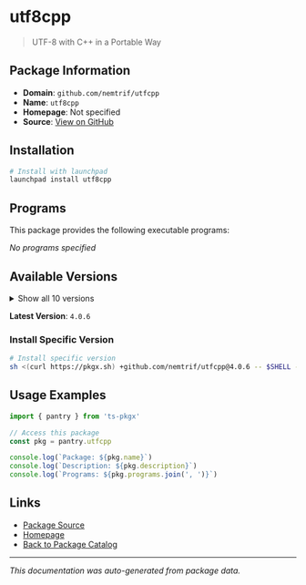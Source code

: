 # utf8cpp

> UTF-8 with C++ in a Portable Way

## Package Information

- **Domain**: `github.com/nemtrif/utfcpp`
- **Name**: `utf8cpp`
- **Homepage**: Not specified
- **Source**: [View on GitHub](https://github.com/pkgxdev/pantry/tree/main/projects/github.com/nemtrif/utfcpp/package.yml)

## Installation

```bash
# Install with launchpad
launchpad install utf8cpp
```

## Programs

This package provides the following executable programs:

*No programs specified*

## Available Versions

<details>
<summary>Show all 10 versions</summary>

- `4.0.6`, `4.0.5`, `4.0.4`, `4.0.3`, `4.0.2`
- `4.0.1`, `4.0.0`, `3.2.5`, `3.2.4`, `3.2.3`

</details>

**Latest Version**: `4.0.6`

### Install Specific Version

```bash
# Install specific version
sh <(curl https://pkgx.sh) +github.com/nemtrif/utfcpp@4.0.6 -- $SHELL -i
```

## Usage Examples

```typescript
import { pantry } from 'ts-pkgx'

// Access this package
const pkg = pantry.utfcpp

console.log(`Package: ${pkg.name}`)
console.log(`Description: ${pkg.description}`)
console.log(`Programs: ${pkg.programs.join(', ')}`)
```

## Links

- [Package Source](https://github.com/pkgxdev/pantry/tree/main/projects/github.com/nemtrif/utfcpp/package.yml)
- [Homepage](#)
- [Back to Package Catalog](../../package-catalog.md)

---

*This documentation was auto-generated from package data.*
